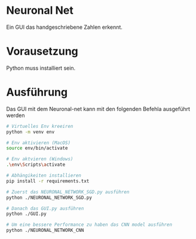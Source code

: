 # Neuronal Net
Ein GUI das handgeschriebene Zahlen erkennt. 

# Vorausetzung
Python muss installiert sein.

# Ausführung
Das GUI mit dem Neuronal-net kann mit den folgenden Befehla ausgeführt werden
```bash
# Virtuelles Env kreeiren 
python -m venv env

# Env aktivieren (MacOS)
source env/bin/activate

# Env aktvieren (Windows)
.\env\Scripts\activate

# Abhängikeiten installieren
pip install -r requirements.txt

# Zuerst das NEURONAL_NETWORK_SGD.py ausführen 
python ./NEURONAL_NETWORK_SGD.py

# Danach das GUI.py ausführen
python ./GUI.py

# Um eine bessere Performance zu haben das CNN model ausführen
python ./NEURONAL_NETWORK_CNN
```